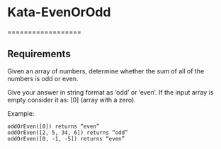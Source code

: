 # Kata-EvenOrOdd
==================

## Requirements

Given an array of numbers, determine whether the sum of all of the numbers is odd or even.

Give your answer in string format as ‘odd’ or ‘even’. If the input array is empty consider it as: [0] (array with a zero).

Example:

    oddOrEven([0]) returns “even”
    oddOrEven([2, 5, 34, 6]) returns “odd”
    oddOrEven([0, -1, -5]) returns “even”
	

